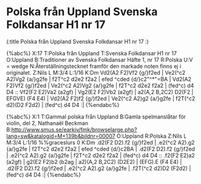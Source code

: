 # Polska från Uppland Svenska Folkdansar H1 nr 17

(:title Polska från Uppland Svenska Folkdansar H1 nr 17 :)

{%abc%}
X:17
T:Polska från Uppland
T:Svenska Folkdansar H1 nr 17
O:Uppland
B:Traditioner av Svenska Folkdansar Häfte 1, nr 17
R:Polska
U:V = wedge
N:Återställningstecknet framför den markade noten finns ej i originalet.
Z:Nils L
M:3/4
L:1/16
K:Dm
Vd2(A2 F2)Vf2 {g/}f2ed | Ve2(^c2 A2)Vg2 {a/}g2fe | f2T^c2 d2e2 f2a2 | efed ^cded {d/}c2"^*"=BA |
Vd2(A2 F2)Vf2 {g/}f2ed | Ve2(^c2 A2)Vg2 {a/}g2fe | f2T^c2 d2e2 f2a2 | (fed^c) d4 D4 ::
Vf2(F2 E2)Va2 (a2gf) | Vg2(E2 F2)Vb2 (a2gf) | a2(A,2 B,2C2) D2(F2 | EFGVE) (F4 E4) |
Vd2(A2 F2)f2 {g/}f2ed | Ve2(^c2 A2)g2 {a/}g2fe | f2T(^c2 d2)(D2 F2d2) | (fed^c) d4 D4 :|
{%endabc%}

{%abc%}
X:1
T:Gammal polska från Uppland
B:Gamla spelmanslåtar för violin, del 2, Nathanaël Beckman
B:http://www.smus.se/earkiv/fmk/browselarge.php?lang=sw&katalogid=M+139b&bildnr=00007
O:Uppland
R:Polska
Z:Nils L
M:3/4
L:1/16
%%graceslurs 0
K:Dm
.d2(F2 D2).f2 {g/}f2ed | .e2(^c2 A2).g2 {a/}g2fe | f2T^c2 d2e2 f2a2 | efed ^cded {d/}c2BA | 
.d2(F2 D2).f2 {g/}f2ed | .e2(^c2 A2).g2 {a/}g2fe | f2T^c2 d2e2 f2a2 | (fed^c) d4 D4 :: 
.f2(F2 E2)a2 (a2gf) | g2(E2 F2)b2 (b2ag | a2)(A,2 B,2C2) (D2E2) |  (EFG).E (F4 E4) | 
.d2(F2 D2).f2 {g/}f2ed | .e2(^c2 A2).g2 {a/}g2fe | .f2T(^c2 d2)D2 (F2d2) | (fed^c) d4 D4 :| 
{%endabc%}
